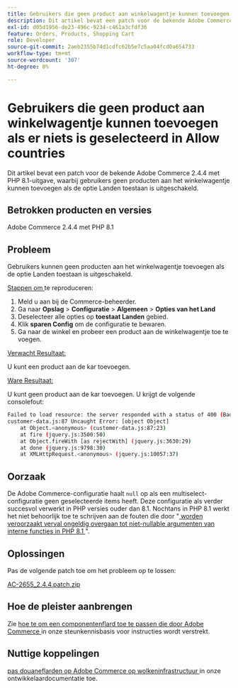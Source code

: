 ```yaml
---
title: Gebruikers die geen product aan winkelwagentje kunnen toevoegen als er niets is geselecteerd in Allow countries
description: Dit artikel bevat een patch voor de bekende Adobe Commerce 2.4.4 met PHP 8.1-uitgave, waarbij gebruikers geen producten aan het winkelwagentje kunnen toevoegen als de optie Landen toestaan is uitgeschakeld.
exl-id: d05d1956-de23-496c-9234-c461a3cfdf36
feature: Orders, Products, Shopping Cart
role: Developer
source-git-commit: 2aeb2355b74d1cdfc62b5e7c5aa04fcd0a654733
workflow-type: tm+mt
source-wordcount: '307'
ht-degree: 0%

---
```


# Gebruikers die geen product aan winkelwagentje kunnen toevoegen als er niets is geselecteerd in Allow countries

Dit artikel bevat een patch voor de bekende Adobe Commerce 2.4.4 met PHP 8.1-uitgave, waarbij gebruikers geen producten aan het winkelwagentje kunnen toevoegen als de optie Landen toestaan is uitgeschakeld.

## Betrokken producten en versies

Adobe Commerce 2.4.4 met PHP 8.1

## Probleem

Gebruikers kunnen geen producten aan het winkelwagentje toevoegen als de optie Landen toestaan is uitgeschakeld.

<u> Stappen om </u> te reproduceren:

1. Meld u aan bij de Commerce-beheerder.
1. Ga naar **Opslag** > **Configuratie** > **Algemeen** > **Opties van het Land**
1. Deselecteer alle opties op **toestaat Landen** gebied.
1. Klik **sparen Config** om de configuratie te bewaren.
1. Ga naar de winkel en probeer een product aan de winkelwagentje toe te voegen.

<u> Verwacht Resultaat:</u>

U kunt een product aan de kar toevoegen.

<u> Ware Resultaat:</u>

U kunt geen product aan de kar toevoegen. U krijgt de volgende consolefout:

```bash
Failed to load resource: the server responded with a status of 400 (Bad Request)
customer-data.js:87 Uncaught Error: [object Object]
    at Object.<anonymous> (customer-data.js:87:23)
    at fire (jquery.js:3500:50)
    at Object.fireWith [as rejectWith] (jquery.js:3630:29)
    at done (jquery.js:9798:30)
    at XMLHttpRequest.<anonymous> (jquery.js:10057:37)
```

## Oorzaak

De Adobe Commerce-configuratie haalt `null` op als een multiselect-configuratie geen geselecteerde items heeft. Deze configuratie als verder succesvol verwerkt in PHP versies ouder dan 8.1. Nochtans in PHP 8.1 werkt het niet behoorlijk toe te schrijven aan de fouten die door &quot;[ worden veroorzaakt verval ongeldig overgaan tot niet-nullable argumenten van interne functies in PHP 8.1 ](https://wiki.php.net/rfc/deprecate_null_to_scalar_internal_arg)&quot;.

## Oplossingen

Pas de volgende patch toe om het probleem op te lossen:

[AC-2655_2.4.4.patch.zip](assets/AC-2655_2.4.4.patch.zip)

## Hoe de pleister aanbrengen

Zie [ hoe te om een componentenflard toe te passen die door Adobe Commerce ](/help/how-to/general/how-to-apply-a-composer-patch-provided-by-magento.md) in onze steunkennisbasis voor instructies wordt verstrekt.

## Nuttige koppelingen

[ pas douaneflarden op Adobe Commerce op wolkeninfrastructuur ](https://experienceleague.adobe.com/nl/docs/commerce-cloud-service/user-guide/develop/upgrade/apply-patches) in onze ontwikkelaardocumentatie toe.
